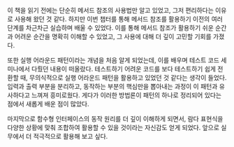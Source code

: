 이 책을 읽기 전에는 단순히 메서드 참조의 사용법만 알고 있었고, 그저 편리하다는 이유로 사용해 왔던 것 같다. 
하지만 이번 챕터를 통해 메서드 참조를 활용하기 이전의 여러 단계를 차근차근 실습하며 배울 수 있었다. 
이를 통해 메서드 참조가 활용하기 쉬운 순간과 어려운 순간을 명확히 이해할 수 있었고, 그 사용에 대해 더 깊이 고민할 기회를 가졌다.

또한 실행 어라운드 패턴이라는 개념을 처음 알게 되었는데, 이를 배우며 테스트 코드 세미나에서 다뤘던 내용이 떠올랐다. 
테스트하기 어려운 코드를 보다 테스트하기 쉽게 전환할 때, 무의식적으로 실행 어라운드 패턴을 활용하고 있었던 것 같다는 생각이 들었다. 
입력과 출력 부분을 분리하고, 동작하는 부분의 핵심만을 뽑아내는 과정이 이 패턴과 유사하다고 느껴져 흥미로웠다. 게다가 이러한 방법론이 패턴의 하나로 정리되어 있다는 점에서 새롭게 배운 점이 많았다.

마지막으로 함수형 인터페이스의 동작 원리를 더 깊이 이해하게 되면서, 
람다 표현식을 다양한 상황에 맞춰 조합하여 활용할 수 있을 것이라는 자신감도 얻게 되었다. 앞으로 실무에서 더 적극적으로 활용해 보고 싶다.
